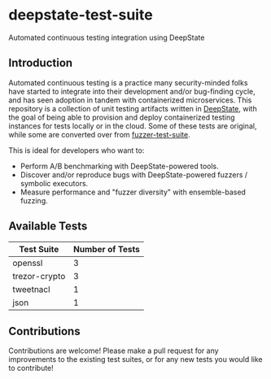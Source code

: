 # deepstate-test-suite

Automated continuous testing integration using DeepState

## Introduction

Automated continuous testing is a practice many security-minded folks have started to integrate into their development and/or bug-finding cycle, and has seen adoption in tandem with containerized microservices. This repository is a collection of unit testing artifacts written in [DeepState](https://github.com/trailofbits/deepstate), with the goal of being able to provision and deploy containerized testing instances for tests locally or in the cloud. Some of these tests are original, while some are converted over from [fuzzer-test-suite](https://github.com/google/fuzzer-test-suite.git).

This is ideal for developers who want to:

* Perform A/B benchmarking with DeepState-powered tools.
* Discover and/or reproduce bugs with DeepState-powered fuzzers / symbolic executors.
* Measure performance and "fuzzer diversity" with ensemble-based fuzzing.

## Available Tests

| Test Suite    | Number of Tests |
|---------------|-----------------|
| openssl       | 3				  |
| trezor-crypto | 3				  |
| tweetnacl     | 1				  |
| json          | 1				  |

## Contributions

Contributions are welcome! Please make a pull request for any improvements to the existing test suites, or for any new tests you would like to contribute!
